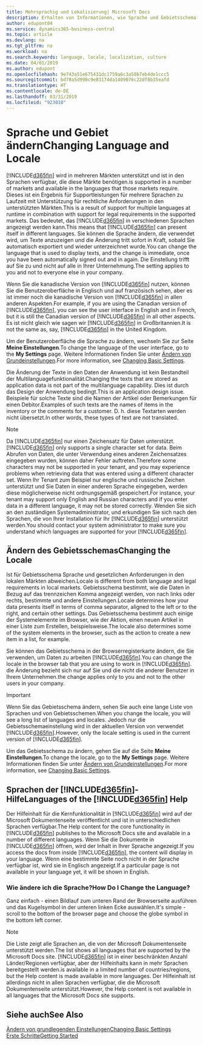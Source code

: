 ```yaml
---
title: Mehrsprachig und Lokalisierung| Microsoft Docs
description: Erhalten von Informationen, wie Sprache und Gebietsschema die Benutzeroberfläche in Business Central. beeinflussen.
author: edupont04
ms.service: dynamics365-business-central
ms.topic: article
ms.devlang: na
ms.tgt_pltfrm: na
ms.workload: na
ms.search.keywords: language, locale, localization, culture
ms.date: 04/01/2019
ms.author: edupont
ms.openlocfilehash: 9e743a51e675431dc1759a6c3a58b7eb4de1ccc5
ms.sourcegitcommit: bd78a5d990c9e83174da1409076c22df8b35eafd
ms.translationtype: HT
ms.contentlocale: de-DE
ms.lasthandoff: 03/31/2019
ms.locfileid: "923010"
---
```

# <a name="changing-language-and-locale"></a><span data-ttu-id="1b702-103">Sprache und Gebiet ändern</span><span class="sxs-lookup"><span data-stu-id="1b702-103">Changing Language and Locale</span></span>

[!INCLUDE[d365fin](includes/d365fin_md.md)] <span data-ttu-id="1b702-104">wird in mehreren Märkten unterstützt und ist in den Sprachen verfügbar, die diese Märkte benötigen.</span><span class="sxs-lookup"><span data-stu-id="1b702-104">is supported in a number of markets and available in the languages that those markets require.</span></span> <span data-ttu-id="1b702-105">Dieses ist ein Ergebnis für Supportleistungen für mehrere Sprachen zu Laufzeit mit Unterstützung für rechtliche Anforderungen in den unterstützten Märkten.</span><span class="sxs-lookup"><span data-stu-id="1b702-105">This is a result of support for multiple languages at runtime in combination with support for legal requirements in the supported markets.</span></span> <span data-ttu-id="1b702-106">Das bedeutet, das [!INCLUDE[d365fin](includes/d365fin_md.md)] in verschiedenen Sprachen angezeigt werden kann.</span><span class="sxs-lookup"><span data-stu-id="1b702-106">This means that [!INCLUDE[d365fin](includes/d365fin_md.md)] can present itself in different languages.</span></span> <span data-ttu-id="1b702-107">Sie können die Sprache ändern, die verwendet wird, um Texte anzuzeigen und die Änderung tritt sofort in Kraft, sobald Sie automatisch exportiert und wieder unterzeichnet wurde.</span><span class="sxs-lookup"><span data-stu-id="1b702-107">You can change the language that is used to display texts, and the change is immediate, once you have been automatically signed out and in again.</span></span> <span data-ttu-id="1b702-108">Die Einstellung trifft auf Sie zu und nicht auf alle in Ihrer Unternehmung.</span><span class="sxs-lookup"><span data-stu-id="1b702-108">The setting applies to you and not to everyone else in your company.</span></span>  

<span data-ttu-id="1b702-109">Wenn Sie die kanadische Version von [!INCLUDE[d365fin](includes/d365fin_md.md)] nutzen, können Sie die Benutzeroberfläche in Englisch und auf französisch sehen, aber es ist immer noch die kanadische Version von [!INCLUDE[d365fin](includes/d365fin_md.md)] in allen anderen Aspekten.</span><span class="sxs-lookup"><span data-stu-id="1b702-109">For example, if you are using the Canadian version of [!INCLUDE[d365fin](includes/d365fin_md.md)], you can see the user interface in English and in French, but it is still the Canadian version of [!INCLUDE[d365fin](includes/d365fin_md.md)] in all other aspects.</span></span> <span data-ttu-id="1b702-110">Es ist nicht gleich wie sagen wir [!INCLUDE[d365fin](includes/d365fin_md.md)] in Großbritannien.</span><span class="sxs-lookup"><span data-stu-id="1b702-110">It is not the same as, say, [!INCLUDE[d365fin](includes/d365fin_md.md)] in the United Kingdom.</span></span>  

<span data-ttu-id="1b702-111">Um der Benutzeroberfläche die Sprache zu ändern, wechseln Sie zur Seite **Meine Einstellungen**.</span><span class="sxs-lookup"><span data-stu-id="1b702-111">To change the language of the user interface, go to the **My Settings** page.</span></span> <span data-ttu-id="1b702-112">Weitere Informationen finden Sie unter [Ändern von Grundeinstellungen](ui-change-basic-settings.md#language).</span><span class="sxs-lookup"><span data-stu-id="1b702-112">For more information, see [Changing Basic Settings](ui-change-basic-settings.md#language).</span></span>  

<span data-ttu-id="1b702-113">Die Änderung der Texte in den Daten der Anwendung ist kein Bestandteil der Multilanguagefunktionalität.</span><span class="sxs-lookup"><span data-stu-id="1b702-113">Changing the texts that are stored as application data is not part of the multilanguage capability.</span></span> <span data-ttu-id="1b702-114">Dies ist durch das Design der Anwendung bedingt.</span><span class="sxs-lookup"><span data-stu-id="1b702-114">This is an application design issue.</span></span> <span data-ttu-id="1b702-115">Beispiele für solche Texte sind die Namen der Artikel oder Bemerkungen für einen Debitor.</span><span class="sxs-lookup"><span data-stu-id="1b702-115">Examples of such texts are the names of items in the inventory or the comments for a customer.</span></span> <span data-ttu-id="1b702-116">D. h. diese Textarten werden nicht übersetzt.</span><span class="sxs-lookup"><span data-stu-id="1b702-116">In other words, these types of text are not translated.</span></span>  

> [!NOTE]  
> <span data-ttu-id="1b702-117">Da  [!INCLUDE[d365fin](includes/d365fin_md.md)] nur einen Zeichensatz für Daten unterstützt.</span><span class="sxs-lookup"><span data-stu-id="1b702-117">[!INCLUDE[d365fin](includes/d365fin_md.md)] only supports a single character set for data.</span></span> <span data-ttu-id="1b702-118">Beim Abrufen von Daten, die unter Verwendung eines anderen Zeichensatzes eingegeben wurden, können daher Fehler auftreten.</span><span class="sxs-lookup"><span data-stu-id="1b702-118">Therefore some characters may not be supported in your tenant, and you may experience problems when retrieving data that was entered using a different character set.</span></span> <span data-ttu-id="1b702-119">Wenn Ihr Tenant zum Beispiel nur englische und russische Zeichen unterstützt und Sie Daten in einer anderen Sprache eingegeben, werden diese möglicherweise nicht ordnungsgemäß gespeichert.</span><span class="sxs-lookup"><span data-stu-id="1b702-119">For instance, your tenant may support only English and Russian characters and if you enter data in a different language, it may not be stored correctly.</span></span> <span data-ttu-id="1b702-120">Wenden Sie sich an den zuständigen Systemadministrator, und erkundigen Sie sich nach den Sprachen, die von Ihrer Installation für Ihr [!INCLUDE[d365fin](includes/d365fin_md.md)] unterstützt werden.</span><span class="sxs-lookup"><span data-stu-id="1b702-120">You should contact your system administrator to make sure you understand which languages are supported for your [!INCLUDE[d365fin](includes/d365fin_md.md)].</span></span>  

## <a name="changing-the-locale"></a><span data-ttu-id="1b702-121">Ändern des Gebietsschemas</span><span class="sxs-lookup"><span data-stu-id="1b702-121">Changing the Locale</span></span>
<span data-ttu-id="1b702-122">Ist für Gebietsschema Sprache und gesetzlichen Anforderungen in den lokalen Märkten abweichen.</span><span class="sxs-lookup"><span data-stu-id="1b702-122">Locale is different from both language and legal requirements in local markets.</span></span> <span data-ttu-id="1b702-123">Gebietsschema bestimmt, wie die Daten in Bezug auf das trennzeichen Komma angezeigt werden, von nach links oder rechts, bestimmte und andere Einstellungen.</span><span class="sxs-lookup"><span data-stu-id="1b702-123">Locale determines how your data presents itself in terms of comma separator, aligned to the left or to the right, and certain other settings.</span></span> <span data-ttu-id="1b702-124">Das Gebietsschema bestimmt auch einige der Systemelemente im Browser, wie der Aktion, einen neuen Artikel in einer Liste zum Erstellen, beispielsweise.</span><span class="sxs-lookup"><span data-stu-id="1b702-124">The locale also determines some of the system elements in the browser, such as the action to create a new item in a list, for example.</span></span>  

<span data-ttu-id="1b702-125">Sie können das Gebietsschema in der Browserregisterkarte ändern, die Sie verwenden, um Daten zu arbeiten [!INCLUDE[d365fin](includes/d365fin_md.md)].</span><span class="sxs-lookup"><span data-stu-id="1b702-125">You can change the locale in the browser tab that you are using to work in [!INCLUDE[d365fin](includes/d365fin_md.md)].</span></span> <span data-ttu-id="1b702-126">die Änderung bezieht sich nur auf Sie und die nicht die anderer Benutzer in Ihrem Unternehmen.</span><span class="sxs-lookup"><span data-stu-id="1b702-126">the change applies only to you and not to the other users in your company.</span></span>  

> [!IMPORTANT]  
>  <span data-ttu-id="1b702-127">Wenn Sie das Gebietsschema ändern, sehen Sie auch eine lange Liste von Sprachen und von Gebietsschemen.</span><span class="sxs-lookup"><span data-stu-id="1b702-127">When you change the locale, you will see a long list of languages and locales.</span></span> <span data-ttu-id="1b702-128">Jedoch nur die Gebietsschemaeinstellung wird in der aktuellen Version von verwendet [!INCLUDE[d365fin](includes/d365fin_md.md)].</span><span class="sxs-lookup"><span data-stu-id="1b702-128">However, only the locale setting is used in the current version of [!INCLUDE[d365fin](includes/d365fin_md.md)].</span></span>  

<span data-ttu-id="1b702-129">Um das Gebietsschema zu ändern, gehen Sie auf die Seite **Meine Einstellungen**.</span><span class="sxs-lookup"><span data-stu-id="1b702-129">To change the locale, go to the **My Settings** page.</span></span> <span data-ttu-id="1b702-130">Weitere Informationen finden Sie unter [Ändern von Grundeinstellungen](ui-change-basic-settings.md).</span><span class="sxs-lookup"><span data-stu-id="1b702-130">For more information, see [Changing Basic Settings](ui-change-basic-settings.md).</span></span>  

## <a name="languages-of-the-included365finincludesd365finmdmd-help"></a><span data-ttu-id="1b702-131">Sprachen der [!INCLUDE[d365fin](includes/d365fin_md.md)]-Hilfe</span><span class="sxs-lookup"><span data-stu-id="1b702-131">Languages of the [!INCLUDE[d365fin](includes/d365fin_md.md)] Help</span></span>
<span data-ttu-id="1b702-132">Der Hilfeinhalt für die Kernfunktionalität in [!INCLUDE[d365fin](includes/d365fin_md.md)] wird auf der Microsoft Dokumentenseite veröffentlicht und ist in unterschiedlichen Sprachen verfügbar.</span><span class="sxs-lookup"><span data-stu-id="1b702-132">The Help content for the core functionality in [!INCLUDE[d365fin](includes/d365fin_md.md)] publishes to the Microsoft Docs site and available in a number of different languages.</span></span> <span data-ttu-id="1b702-133">Wenn Sie die Dokumente in [!INCLUDE[d365fin](includes/d365fin_md.md)] öffnen, wird der Inhalt in Ihrer Sprache angezeigt.</span><span class="sxs-lookup"><span data-stu-id="1b702-133">If you access the docs from inside [!INCLUDE[d365fin](includes/d365fin_md.md)], the content will display in your language.</span></span> <span data-ttu-id="1b702-134">Wenn eine bestimmte Seite noch nicht in der Sprache verfügbar ist, wird sie in Englisch angezeigt.</span><span class="sxs-lookup"><span data-stu-id="1b702-134">If a particular page is not available in your language yet, it will be shown in English.</span></span>

### <a name="how-do-i-change-the-language"></a><span data-ttu-id="1b702-135">Wie ändere ich die Sprache?</span><span class="sxs-lookup"><span data-stu-id="1b702-135">How Do I Change the Language?</span></span>
<span data-ttu-id="1b702-136">Ganz einfach - einen Bildlauf zum unteren Rand der Browserseite ausführen und das Kugelsymbol in der unteren linken Ecke auswählen.</span><span class="sxs-lookup"><span data-stu-id="1b702-136">It's simple - scroll to the bottom of the browser page and choose the globe symbol in the bottom left corner.</span></span>

> [!NOTE]  
> <span data-ttu-id="1b702-137">Die Liste zeigt alle Sprachen an, die von der Microsoft Dokumentenseite unterstützt werden.</span><span class="sxs-lookup"><span data-stu-id="1b702-137">The list shows all languages that are supported by the Microsoft Docs site.</span></span> [!INCLUDE[d365fin](includes/d365fin_md.md)] <span data-ttu-id="1b702-138">ist in einer beschränkten Anzahl Länder/Regionen verfügbar, aber der Hilfeinhalts kann in mehr Sprachen bereitgestellt werden.</span><span class="sxs-lookup"><span data-stu-id="1b702-138">is available in a limited number of countries/regions, but the Help content is made available in more languages.</span></span> <span data-ttu-id="1b702-139">Der Hilfeinhalt ist allerdings nicht in allen Sprachen verfügbar, die die Microsoft Dokumentenseite unterstützt.</span><span class="sxs-lookup"><span data-stu-id="1b702-139">However, the Help content is not available in all languages that the Microsoft Docs site supports.</span></span>

## <a name="see-also"></a><span data-ttu-id="1b702-140">Siehe auch</span><span class="sxs-lookup"><span data-stu-id="1b702-140">See Also</span></span>  
[<span data-ttu-id="1b702-141">Ändern von grundlegenden Einstellungen</span><span class="sxs-lookup"><span data-stu-id="1b702-141">Changing Basic Settings</span></span>](ui-change-basic-settings.md)  
[<span data-ttu-id="1b702-142">Erste Schritte</span><span class="sxs-lookup"><span data-stu-id="1b702-142">Getting Started</span></span>](product-get-started.md)  
